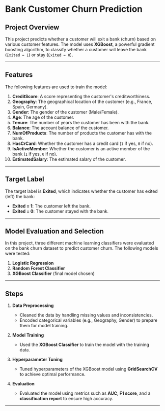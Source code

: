 # Bank Customer Churn Prediction  

## Project Overview  
This project predicts whether a customer will exit a bank (churn) based on various customer features. The model uses **XGBoost**, a powerful gradient boosting algorithm, to classify whether a customer will leave the bank (`Exited = 1`) or stay (`Exited = 0`).  

---

## Features  
The following features are used to train the model:  

1. **CreditScore**: A score representing the customer's creditworthiness.  
2. **Geography**: The geographical location of the customer (e.g., France, Spain, Germany).  
3. **Gender**: The gender of the customer (Male/Female).  
4. **Age**: The age of the customer.  
5. **Tenure**: The number of years the customer has been with the bank.  
6. **Balance**: The account balance of the customer.  
7. **NumOfProducts**: The number of products the customer has with the bank.  
8. **HasCrCard**: Whether the customer has a credit card (`1` if yes, `0` if no).  
9. **IsActiveMember**: Whether the customer is an active member of the bank (`1` if yes, `0` if no).  
10. **EstimatedSalary**: The estimated salary of the customer.  

---

## Target Label  
The target label is **Exited**, which indicates whether the customer has exited (left) the bank:  

- **Exited = 1**: The customer left the bank.  
- **Exited = 0**: The customer stayed with the bank.  

---

## Model Evaluation and Selection  
In this project, three different machine learning classifiers were evaluated on the bank churn dataset to predict customer churn. The following models were tested:  

1. **Logistic Regression**  
2. **Random Forest Classifier**  
3. **XGBoost Classifier** (final model chosen)  

---

## Steps  

1. **Data Preprocessing**  
   - Cleaned the data by handling missing values and inconsistencies.  
   - Encoded categorical variables (e.g., Geography, Gender) to prepare them for model training.  

2. **Model Training**  
   - Used the **XGBoost Classifier** to train the model with the training data.  

3. **Hyperparameter Tuning**  
   - Tuned hyperparameters of the XGBoost model using **GridSearchCV** to achieve optimal performance.  

4. **Evaluation**  
   - Evaluated the model using metrics such as **AUC**, **F1 score**, and a **classification report** to ensure high accuracy.  

---

